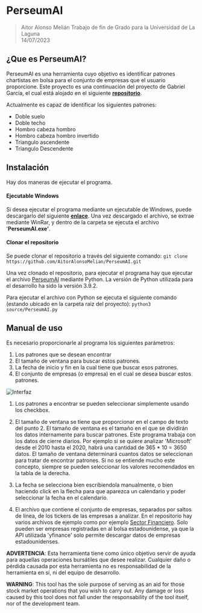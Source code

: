 # PerseumAI

> Aitor Alonso Melián
> Trabajo de fin de Grado para la Universidad de La Laguna  
> 14/07/2023

## ¿Que es PerseumAI?
PerseumAI es una herramienta cuyo objetivo es identificar patrones chartistas en bolsa para el conjunto de empresas que el usuario proporcione. Este proyecto es una continuación del proyecto de Gabriel García, el cual está alojado en el siguiente **[repositorio](https://github.com/GJaubert/PerseumAI)**.

Actualmente es capaz de identificar los siguientes patrones:
- Doble suelo
- Doble techo
- Hombro cabeza hombro
- Hombro cabeza hombro invertido
- Triangulo ascendente
- Triangulo Descendente

## Instalación
Hay dos maneras de ejecutar el programa. 
#### Ejecutable Windows
Si desea ejecutar el programa mediante un ejecutable de Windows, puede descargarlo del siguiente **[enlace](https://drive.google.com/file/d/1HttBz1FRj8d0pMoaUGFGgnolzLUdVWx-/view?usp=sharing)**. Una vez descargado el archivo, se extrae mediante WinRar, y dentro de la carpeta se ejecuta el archivo '**PerseumAI.exe'**.

#### Clonar el repositorio
Se puede clonar el repositorio a través del siguiente comando:
```git clone https://github.com/AitorAlonsoMelian/PerseumAI.git```

Una vez clonado el repositorio, para ejecutar el programa hay que ejecutar el archivo [PerseumAI](./source/PerseumAI.py) mediante Python. La versión de Python utilizada para el desarrollo ha sido la versión 3.9.2.

Para ejecutar el archivo con Python se ejecuta el siguiente comando (estando ubicado en la carpeta raiz del proyecto):
```python3 source/PerseumAI.py```

## Manual de uso
Es necesario proporcionarle al programa los siguientes parámetros:
1. Los patrones que se desean encontrar
2. El tamaño de ventana para buscar estos patrones.
3. La fecha de inicio y fin en la cual tiene que buscar esos patrones.
4. El conjunto de empresas (o empresa) en el cual se desea buscar estos patrones.

![Interfaz](./resources/images/Interface.jpg)

1. Los patrones a encontrar se pueden seleccionar simplemente usando los checkbox.

2. El tamaño de ventana se tiene que proporcionar en el campo de texto del punto 2. El tamaño de ventana es el tamaño en el que se dividirán los datos internamente para buscar patrones. Este programa trabaja con los datos de cierre diarios. Por ejemplo si se quiere analizar 'Microsoft' desde el 2010 hasta el 2020, habrá una cantidad de 365 * 10 = 3650 datos. El tamaño de ventana determinará cuantos datos se seleccionan para tratar de encontrar patrones. Si no se entiende mucho este concepto, siempre se pueden seleccionar los valores recomendados en la tabla de la derecha. 
3. La fecha se selecciona bien escribiendola manualmente, o bien haciendo click en la flecha para que aparezca un calendario y poder seleccionar la fecha en el calendario.
4. El archivo que contiene el conjunto de empresas, separados por saltos de línea, de los tickers de las empresas a analizar. En el repositorio hay varios archivos de ejemplo como por ejemplo [Sector Financiero](./sector_financiero.txt). Solo pueden ser empresas registradas en al bolsa estadounidense, ya que la API utilizada 'yfinance' solo permite descargar datos de empresas estadounidenses.

**ADVERTENCIA**: Esta herramienta tiene como único objetivo servir de ayuda para aquellas operaciones bursátiles que desee realizar. Cualquier daño o pérdida causada por esta herramienta no es responsabilidad de la herramienta en sí, ni del equipo de desarrollo.



**WARNING**: This tool has the sole purpose of serving as an aid for those stock market operations that you wish to carry out. Any damage or loss caused by this tool does not fall under the responsability of the tool itself, nor of the development team.
